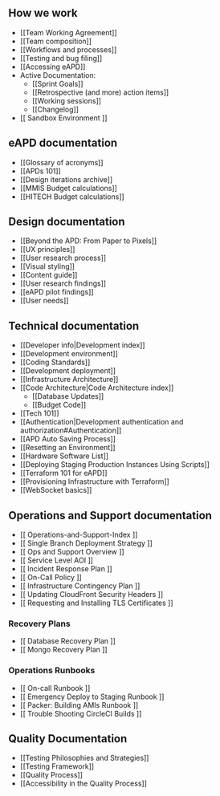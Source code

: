 ## How we work

* [[Team Working Agreement]] 
* [[Team composition]]
* [[Workflows and processes]]
* [[Testing and bug filing]]
* [[Accessing eAPD]]
* Active Documentation:
  * [[Sprint Goals]]
  * [[Retrospective (and more) action items]]
  * [[Working sessions]]
  * [[Changelog]]
* [[ Sandbox Environment ]]

## eAPD documentation

* [[Glossary of acronyms]]
* [[APDs 101]]
* [[Design iterations archive]]
* [[MMIS Budget calculations]]
* [[HITECH Budget calculations]]

## Design documentation

* [[Beyond the APD: From Paper to Pixels]]
* [[UX principles]]
* [[User research process]]
* [[Visual styling]]
* [[Content guide]]
* [[User research findings]]
* [[eAPD pilot findings]]
* [[User needs]]

## Technical documentation

* [[Developer info|Development index]]
* [[Development environment]]
* [[Coding Standards]]
* [[Development deployment]]
* [[Infrastructure Architecture]]
* [[Code Architecture|Code Architecture index]]
  * [[Database Updates]]
  * [[Budget Code]]
* [[Tech 101]]
* [[Authentication|Development authentication and authorization#Authentication]]
* [[APD Auto Saving Process]]
* [[Resetting an Environment]]
* [[Hardware Software List]]
* [[Deploying Staging Production Instances Using Scripts]]
* [[Terraform 101 for eAPD]]
* [[Provisioning Infrastructure with Terraform]]
* [[WebSocket basics]]

## Operations and Support documentation
* [[ Operations-and-Support-Index ]]
* [[ Single Branch Deployment Strategy ]]
* [[ Ops and Support Overview ]]
* [[ Service Level AOI ]]
* [[ Incident Response Plan ]]
* [[ On-Call Policy ]]
* [[ Infrastructure Contingency Plan ]]
* [[ Updating CloudFront Security Headers ]]
* [[ Requesting and Installing TLS Certificates ]]

### Recovery Plans
* [[ Database Recovery Plan ]]
* [[ Mongo Recovery Plan ]]
### Operations Runbooks
* [[ On-call Runbook ]]
* [[ Emergency Deploy to Staging Runbook ]]
* [[ Packer: Building AMIs Runbook ]]
* [[ Trouble Shooting CircleCI Builds ]]

## Quality Documentation
* [[Testing Philosophies and Strategies]]
* [[Testing Framework]]
* [[Quality Process]]
* [[Accessibility in the Quality Process]]


